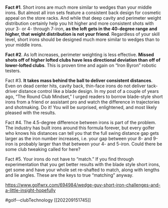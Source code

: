 **Fact #1**. Short irons are much more similar to wedges than your middle irons. But almost all iron sets feature a consistent back design for cosmetic appeal on the store racks. And while that deep cavity and perimeter weight distribution certainly help you hit higher and more consistent shots with your 3- or 4- through 7-iron, **as the loft gets in the 40-degree range and higher, that weight distribution is not your friend**. Regardless of your skill level, short irons should be designed much more similar to wedges than to your middle irons.

**Fact #2**. As loft increases, perimeter weighting is less effective. **Missed shots off of higher lofted clubs have less directional deviation than off of lower-lofted clubs**. This is proven time and again on “Iron Byron” robotic testers.

Fact #3. **It takes mass behind the ball to deliver consistent distances**. Even on dead center hits, cavity back, thin-face irons do not deliver tack-driver distance control like a blade design. In my post of a couple of years ago, “The Round Club Mindset,” I urged readers to borrow blade-style short irons from a friend or assistant pro and watch the difference in trajectories and shotmaking. Do it! You will be surprised, enlightened, and most likely pleased with the results.

Fact #4. The 4.5-degree difference between irons is part of the problem. The industry has built irons around this formula forever, but every golfer who knows his distances can tell you that the full swing distance gap gets larger as the iron number increases, i.e. your gap between your 8- and 9-iron is probably larger than that between your 4- and 5-iron. Could there be some club tweaking called for here?

Fact #5. Your irons do not have to “match.” If you find through experimentation that you get better results with the blade style short irons, get some and have your whole set re-shafted to match, along with lengths and lie angles. These are the keys to true “matching” anyway.

https://www.golfwrx.com/694984/wedge-guy-short-iron-challenges-and-a-little-insight-hopefully

#golf--clubTechnology [[202209151745]]